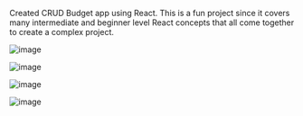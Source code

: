 Created CRUD Budget app using React. This is a fun project since it covers many intermediate and beginner level React concepts that all come together to create a complex project.

![image](https://user-images.githubusercontent.com/58951438/229295001-510a031f-4888-4414-a5fa-6691235877a5.png)

![image](https://user-images.githubusercontent.com/58951438/229295014-89b611d7-b27a-4a35-8a03-227326ac1695.png)

![image](https://user-images.githubusercontent.com/58951438/229295033-b8ea5a28-7f23-40e0-8aa2-fd4b9dc29c89.png)

![image](https://user-images.githubusercontent.com/58951438/229295037-fb32e34a-2c5d-4c77-93b8-06a8f3b1684c.png)
